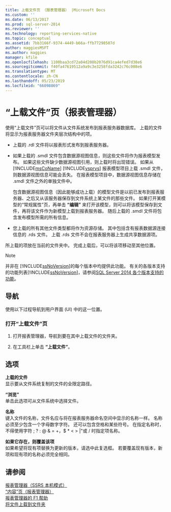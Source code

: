 ```yaml
---
title: 上载文件页 （报表管理器） |Microsoft Docs
ms.custom: ''
ms.date: 06/13/2017
ms.prod: sql-server-2014
ms.reviewer: ''
ms.technology: reporting-services-native
ms.topic: conceptual
ms.assetid: 7bb3166f-9374-4449-b66a-ffb77298507d
author: maggiesMSFT
ms.author: maggies
manager: kfile
ms.openlocfilehash: 1100baa3cd72a04d208b2076d91ca4efed7d38e6
ms.sourcegitcommit: f40fa47619512a9a9c3e3258fda3242c76c008e6
ms.translationtype: MT
ms.contentlocale: zh-CN
ms.lasthandoff: 05/23/2019
ms.locfileid: "66098869"
---
```

# <a name="upload-file-page-report-manager"></a>“上载文件”页（报表管理器）
  使用“上载文件”页可以将文件从文件系统发布到报表服务器数据库。 上载的文件将显示为报表服务器文件夹层次结构中的项。  
  
-   上载的 .rdl 文件将以报表形式发布到报表服务器。  
  
-   如果上载的 .smdl 文件包含数据源视图信息，则这些文件将作为报表模型发布。 如果这些文件缺少数据源视图引用，则上载时将出现错误。 如果从 [!INCLUDE[msCoName](../includes/msconame-md.md)] [!INCLUDE[vsprvs](../includes/vsprvs-md.md)] 报表模型项目上载 .smdl 文件，则数据源视图信息可能会丢失。 在报表模型项目中，数据源视图信息存储在 .smdl 文件之外的单独文件中。  
  
     包含数据源视图信息（因此能够成功上载）的模型文件是以前已发布到报表服务器、之后又从该服务器保存到文件系统上某文件的那些文件。 如果打开某模型的“常规属性”页，再单击 **“编辑”** 来打开该模型，则可以将该模型保存到文件，再将该文件作为新模型上载到报表服务器。 随后上载的 .smdl 文件将包含发布模型所需的所有信息。  
  
-   您上载的所有其他文件类型都将作为资源存储。 其中包括含有报表数据源连接信息的 .rds 文件。 上载 .rds 文件不会在报表服务器上生成共享数据源项。  
  
 所上载的项放在当前的文件夹中。 完成上载后，可以将该项移动至其他位置。  
  
> [!NOTE]  
>  并非在 [!INCLUDE[ssNoVersion](../includes/ssnoversion-md.md)]的每个版本中均提供此功能。 有关的各版本支持的功能列表[!INCLUDE[ssNoVersion](../includes/ssnoversion-md.md)]，请参阅[SQL Server 2014 各个版本支持的功能](../../2014/getting-started/features-supported-by-the-editions-of-sql-server-2014.md)。  
  
## <a name="navigation"></a>导航  
 使用以下过程导航到用户界面 (UI) 中的这一位置。  
  
### <a name="to-open-the-upload-file-page"></a>打开“上载文件”页  
  
1.  打开报表管理器，导航到要在其中上载文件的文件夹。  
  
2.  在工具栏上单击 **“上载文件”**。  
  
## <a name="options"></a>选项  
 **上载的文件**  
 显示要从文件系统复制的文件的全限定路径。  
  
 **“浏览”**  
 单击此选项可从文件系统中选择文件。  
  
 **名称**  
 键入文件的名称，文件名应与将在报表服务器命名空间中显示的名称一样。 名称必须至少包含一个字母数字字符。 还可以包含空格和某些符号。 在指定名称时，不得使用字符 ; ? : \@ & = +，$ * \< > |"或 / 时指定项名称。  
  
 **如果它存在，则覆盖该项**  
 如果希望将现有项替换为更新的版本，请选中此复选框。 若要覆盖现有版本，新项和现有项的名称必须完全相同。  
  
## <a name="see-also"></a>请参阅  
 [报表管理器（SSRS 本机模式）](../../2014/reporting-services/report-manager-ssrs-native-mode.md)   
 [“内容”页（报表管理器）](../../2014/reporting-services/contents-page-report-manager.md)   
 [报表管理器的 F1 帮助](../../2014/reporting-services/report-manager-f1-help.md)   
 [将文件上载到文件夹](report-server/upload-files-to-a-folder.md)  
  
  
